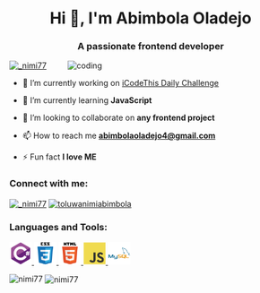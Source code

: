 <h1 align="center">Hi 👋, I'm Abimbola Oladejo</h1>
<h3 align="center">A passionate frontend developer</h3>
<img align="right" width="400" src="https://miro.medium.com/max/720/1*qdAW1TjCN57h1lbuuzvchg.gif" alt="coding" />

<p align="left"> <a href="https://twitter.com/_nimi77" target="blank"><img src="https://img.shields.io/twitter/follow/_nimi77?logo=twitter&style=for-the-badge" alt="_nimi77" /></a> </p>

- 🔭 I’m currently working on [iCodeThis Daily Challenge](https://github.com/Nimi77/iCode.git)

- 🌱 I’m currently learning **JavaScript**

- 👯 I’m looking to collaborate on **any frontend project**

- 📫 How to reach me **abimbolaoladejo4@gmail.com**

- ⚡ Fun fact **I love ME**

<h3 align="left">Connect with me:</h3>
<p align="left">
<a href="https://twitter.com/_nimi77" target="blank"><img align="center" src="https://raw.githubusercontent.com/rahuldkjain/github-profile-readme-generator/master/src/images/icons/Social/twitter.svg" alt="_nimi77" height="30" width="40" /></a>
<a href="https://instagram.com/toluwanimiabimbola" target="blank"><img align="center" src="https://raw.githubusercontent.com/rahuldkjain/github-profile-readme-generator/master/src/images/icons/Social/instagram.svg" alt="toluwanimiabimbola" height="30" width="40" /></a>
</p>

<h3 align="left">Languages and Tools:</h3>
<p align="left"> <a href="https://www.w3schools.com/cs/" target="_blank" rel="noreferrer"> <img src="https://raw.githubusercontent.com/devicons/devicon/master/icons/csharp/csharp-original.svg" alt="csharp" width="40" height="40"/> </a> <a href="https://www.w3schools.com/css/" target="_blank" rel="noreferrer"> <img src="https://raw.githubusercontent.com/devicons/devicon/master/icons/css3/css3-original-wordmark.svg" alt="css3" width="40" height="40"/> </a> <a href="https://www.w3.org/html/" target="_blank" rel="noreferrer"> <img src="https://raw.githubusercontent.com/devicons/devicon/master/icons/html5/html5-original-wordmark.svg" alt="html5" width="40" height="40"/> </a> <a href="https://developer.mozilla.org/en-US/docs/Web/JavaScript" target="_blank" rel="noreferrer"> <img src="https://raw.githubusercontent.com/devicons/devicon/master/icons/javascript/javascript-original.svg" alt="javascript" width="40" height="40"/> </a> <a href="https://www.mysql.com/" target="_blank" rel="noreferrer"> <img src="https://raw.githubusercontent.com/devicons/devicon/master/icons/mysql/mysql-original-wordmark.svg" alt="mysql" width="40" height="40"/> </a> </p>

<p><img align="left" src="https://github-readme-stats.vercel.app/api/top-langs?username=nimi77&show_icons=true&locale=en&layout=compact" alt="nimi77" /></p>

<p>&nbsp;<img align="center" src="https://github-readme-stats.vercel.app/api?username=nimi77&show_icons=true&locale=en" alt="nimi77" /></p>
